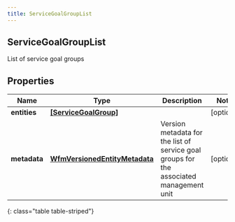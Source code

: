 ```yaml
---
title: ServiceGoalGroupList
---
```

## ServiceGoalGroupList
List of service goal groups

## Properties

|Name | Type | Description | Notes|
|------------ | ------------- | ------------- | -------------|
| **entities** | [**[ServiceGoalGroup]**](ServiceGoalGroup.html) |  | [optional] |
| **metadata** | [**WfmVersionedEntityMetadata**](WfmVersionedEntityMetadata.html) | Version metadata for the list of service goal groups for the associated management unit | [optional] |
{: class="table table-striped"}


